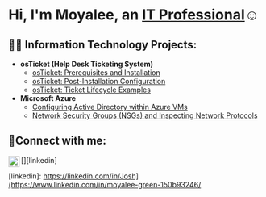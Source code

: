 <h1>Hi, I'm Moyalee, an <a href="https://linkedin.com/in/moyalee-green-150b93246/">IT Professional</a>☺</h1>

<h2>👨‍💻 Information Technology Projects:</h2>

- <b>osTicket (Help Desk Ticketing System)</b>
  - [osTicket: Prerequisites and Installation](https://github.com/moygree/osticket-prereqs)
  - [osTicket: Post-Installation Configuration](https://github.com/moygree/post-install-config)
  - [osTicket: Ticket Lifecycle Examples](https://github.com/moygree/ticket-lifecycle)
- <b>Microsoft Azure</b>
  - [Configuring Active Directory within Azure VMs](https://github.com/moygree/configure-ad)
  - [Network Security Groups (NSGs) and Inspecting Network Protocols](https://github.com/moygree/azure-network-protocols)

<h2>🤳Connect with me:</h2>


[<img align="left" alt="Josh | LinkedIn" width="22px" src="https://cdn.jsdelivr.net/npm/simple-icons@v3/icons/linkedin.svg" />][linkedin]

[linkedin]: https://linkedin.com/in/Josh](https://www.linkedin.com/in/moyalee-green-150b93246/
